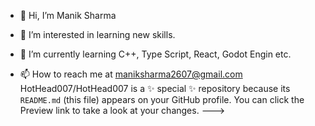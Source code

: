- 👋 Hi, I’m Manik Sharma
- 👀 I’m interested in learning new skills.
- 🌱 I’m currently learning C++, Type Script, React, Godot Engin etc.

- 📫 How to reach me at maniksharma2607@gmail.com
HotHead007/HotHead007 is a ✨ special ✨ repository because its `README.md` (this file) appears on your GitHub profile.
You can click the Preview link to take a look at your changes.
--->
